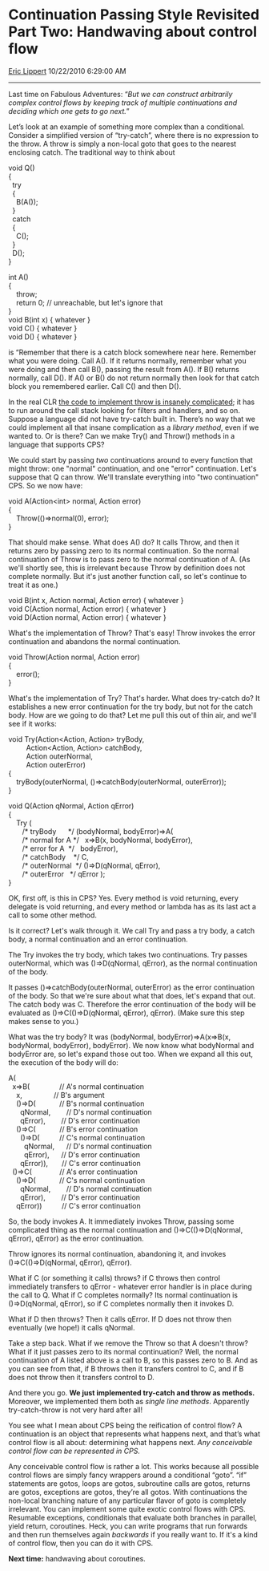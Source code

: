 <div id="page">

# Continuation Passing Style Revisited Part Two: Handwaving about control flow

[Eric Lippert](https://social.msdn.microsoft.com/profile/Eric%20Lippert) 10/22/2010 6:29:00 AM

-----

<div id="content">

<div class="mine">

Last time on Fabulous Adventures: “*But we can construct arbitrarily complex control flows by keeping track of multiple continuations and deciding which one gets to go next.*”

Let’s look at an example of something more complex than a conditional. Consider a simplified version of “try-catch”, where there is no expression to the throw. A throw is simply a non-local goto that goes to the nearest enclosing catch. The traditional way to think about <span class="code"> </span>

void Q()  
{  
  try  
  {  
    B(A());  
  }  
  catch  
  {  
    C();  
  }  
  D();  
}  
  
int A()  
{  
    throw;  
    return 0; // unreachable, but let's ignore that  
}  
void B(int x) { whatever }  
void C() { whatever }  
void D() { whatever }

is “Remember that there is a catch block somewhere near here. Remember what you were doing. Call <span class="code">A()</span>. If it returns normally, remember what you were doing and then call <span class="code">B()</span>, passing the result from <span class="code">A()</span>. If <span class="code">B()</span> returns normally, call <span class="code">D()</span>. If <span class="code">A()</span> or <span class="code">B()</span> do not return normally then look for that catch block you remembered earlier. Call <span class="code">C()</span> and then <span class="code">D()</span>.

In the real CLR [the code to implement throw is insanely complicated](http://blogs.msdn.com/b/cbrumme/archive/2003/10/01/51524.aspx); it has to run around the call stack looking for filters and handlers, and so on. Suppose a language did not have try-catch built in. There’s no way that we could implement all that insane complication as a *library method*, even if we wanted to. Or is there? Can we make <span class="code">Try()</span> and <span class="code">Throw()</span> methods in a language that supports CPS?

We could start by passing *two* continuations around to every function that might throw: one "normal" continuation, and one "error" continuation. Let's suppose that <span class="code">Q</span> can throw. We'll translate everything into "two continuation" CPS. So we now have:

<span class="code"> </span>

void A(Action\<int\> normal, Action error)  
{  
    Throw(()=\>normal(0), error);  
}

That should make sense. What does <span class="code">A()</span> do? It calls <span class="code">Throw</span>, and then it returns zero by passing zero to its normal continuation. So the normal continuation of <span class="code">Throw</span> is to pass zero to the normal continuation of <span class="code">A</span>. (As we'll shortly see, this is irrelevant because <span class="code">Throw</span> by definition does not complete normally. But it's just another function call, so let's continue to treat it as one.)

<span class="code"> </span>

void B(int x, Action normal, Action error) { whatever }  
void C(Action normal, Action error) { whatever }  
void D(Action normal, Action error) { whatever }

What's the implementation of <span class="code">Throw</span>? That's easy\! <span class="code">Throw</span> invokes the error continuation and abandons the normal continuation.

<span class="code"> </span>

void Throw(Action normal, Action error)  
{  
    error();  
}

What's the implementation of <span class="code">Try</span>? That's harder. What does try-catch do? It establishes a new error continuation for the try body, but not for the catch body. How are we going to do that? Let me pull this out of thin air, and we'll see if it works:

<span class="code"> </span>

void Try(Action\<Action, Action\> tryBody,  
         Action\<Action, Action\> catchBody,  
         Action outerNormal,  
         Action outerError)  
{  
    tryBody(outerNormal, ()=\>catchBody(outerNormal, outerError));  
}

void Q(Action qNormal, Action qError)  
{  
    Try (  
       /\* tryBody      \*/ (bodyNormal, bodyError)=\>A(  
       /\* normal for A \*/   x=\>B(x, bodyNormal, bodyError),  
       /\* error for A  \*/   bodyError),  
       /\* catchBody    \*/ C,  
       /\* outerNormal  \*/ ()=\>D(qNormal, qError),  
       /\* outerError   \*/ qError );  
}

OK, first off, is this in CPS? Yes. Every method is void returning, every delegate is void returning, and every method or lambda has as its last act a call to some other method.

Is it correct? Let's walk through it. We call <span class="code">Try</span> and pass a try body, a catch body, a normal continuation and an error continuation.

The <span class="code">Try</span> invokes the try body, which takes two continuations. <span class="code">Try</span> passes <span class="code">outerNormal</span>, which was <span class="code">()=\>D(qNormal, qError)</span>, as the normal continuation of the body.

It passes <span class="code">()=\>catchBody(outerNormal, outerError)</span> as the error continuation of the body. So that we're sure about what that does, let's expand that out. The catch body was <span class="code">C</span>. Therefore the error continuation of the body will be evaluated as <span class="code">()=\>C(<span class="code">()=\>D(qNormal, qError)</span>, qError)</span>. (Make sure this step makes sense to you.)

What was the try body? It was <span class="code">(bodyNormal, bodyError)=\>A(x=\>B(x, bodyNormal, bodyError), bodyError)</span>. We now know what <span class="code">bodyNormal</span> and <span class="code">bodyError</span> are, so let's expand those out too. When we expand all this out, the execution of the body will do:

<span class="code"> </span>

A(  
  x=\>B(               // A's normal continuation  
    x,                // B's argument  
    ()=\>D(            // B's normal continuation  
      qNormal,        // D's normal continuation  
      qError),        // D's error continuation  
    ()=\>C(            // B's error continuation  
      <span class="code">()=\>D(          // C's normal continuation  
        qNormal,      // D's normal continuation  
        qError)</span>,      // D's error continuation  
      qError)),       // C's error continuation  
  ()=\>C(              // A's error continuation  
    <span class="code">()=\>D(            // C's normal continuation  
      qNormal,        // D's normal continuation  
      </span><span class="code">qError)</span>,        // D's error continuation  
    qError))          // C's error continuation

So, the body invokes <span class="code">A</span>. It immediately invokes <span class="code">Throw</span>, passing some complicated thing as the normal continuation and <span class="code">()=\>C(<span class="code">()=\>D(qNormal, qError)</span>, qError)</span> as the error continuation.

<span class="code">Throw</span> ignores its normal continuation, abandoning it, and invokes <span class="code">()=\>C(<span class="code">()=\>D(qNormal, qError)</span>, qError)</span>.

What if <span class="code">C</span> (or something it calls) throws? if <span class="code">C</span> throws then control immediately transfers to <span class="code"><span class="code">qError</span></span> - whatever error handler is in place during the call to <span class="code">Q</span>. What if <span class="code">C</span> completes normally? Its normal continuation is <span class="code">()=\>D(qNormal, qError)</span>, so if <span class="code">C</span> completes normally then it invokes <span class="code">D</span>.

What if <span class="code">D</span> then throws? Then it calls <span class="code">qError</span>. If <span class="code">D</span> does not throw then eventually (we hope\!) it calls <span class="code">qNormal</span>.

Take a step back. What if we remove the <span class="code">Throw</span> so that <span class="code">A</span> doesn't throw? What if it just passes zero to its normal continuation? Well, the normal continuation of <span class="code">A</span> listed above is a call to <span class="code">B</span>, so this passes zero to <span class="code">B</span>. And as you can see from that, if <span class="code">B</span> throws then it transfers control to <span class="code">C</span>, and if <span class="code">B</span> does not throw then it transfers control to <span class="code">D</span>.

And there you go. **We just implemented try-catch and throw as methods.** Moreover, we implemented them both as *single line methods*. Apparently try-catch-throw is not very hard after all\!

You see what I mean about CPS being the reification of control flow? A continuation is an object that represents what happens next, and that’s what control flow is all about: determining what happens next. *Any conceivable control flow can be represented in CPS.*

Any conceivable control flow is rather a lot. This works because all possible control flows are simply fancy wrappers around a conditional “goto”. “if” statements are gotos, loops are gotos, subroutine calls are gotos, returns are gotos, exceptions are gotos, they’re all gotos. With continuations the non-local branching nature of any particular flavor of goto is completely irrelevant. You can implement some quite exotic control flows with CPS. Resumable exceptions, conditionals that evaluate both branches in parallel, yield return, coroutines. Heck, you can write programs that run forwards and then run themselves again *backwards* if you really want to. If it's a kind of control flow, then you can do it with CPS.

**Next time:** handwaving about coroutines.

 

 

</div>

</div>

</div>

